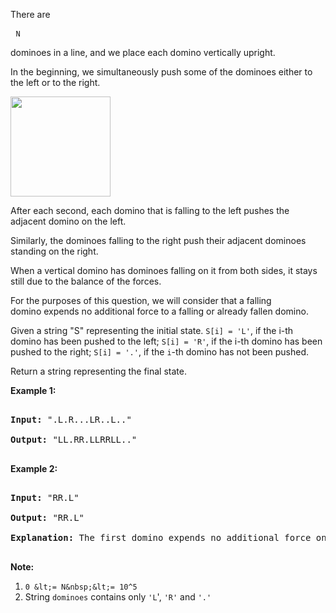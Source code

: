 There are

<font face="monospace">&nbsp;<code>N</code></font>

 dominoes in a line, and we place each domino vertically upright.

In the beginning, we simultaneously push&nbsp;some of the dominoes either to the left or to the right.

<img alt="" src="https://s3-lc-upload.s3.amazonaws.com/uploads/2018/05/18/domino.png" style="height: 160px;"/>

After each second, each domino that is falling to the left pushes the adjacent domino on the left.

Similarly, the dominoes falling to the right push their adjacent dominoes standing on the right.

When a vertical domino has dominoes falling on it from both sides, it stays still due to the balance of the forces.

For the purposes of this question, we will consider that a falling domino&nbsp;expends no additional force to a falling or already fallen domino.

Given a string "S" representing the initial state.&nbsp;`` S[i] = 'L' ``, if the i-th domino has been pushed to the left; `` S[i] = 'R' ``, if the i-th domino has been pushed to the right; `` S[i] = '.' ``,&nbsp;if the `` i ``-th domino has not been pushed.

Return a string representing the final state.&nbsp;

__Example 1:__

<pre>
<strong>Input: </strong>".L.R...LR..L.."
<strong>Output: </strong>"LL.RR.LLRRLL.."
</pre>

__Example 2:__

<pre>
<strong>Input: </strong>"RR.L"
<strong>Output: </strong>"RR.L"
<strong>Explanation: </strong>The first domino expends no additional force on the second domino.
</pre>

__Note:__

1.   `` 0 &lt;= N&nbsp;&lt;= 10^5 ``
2.   String&nbsp;`` dominoes `` contains only&nbsp;`` 'L ``', `` 'R' `` and `` '.' ``